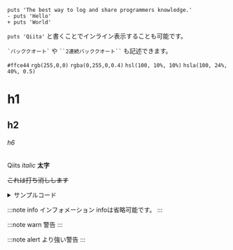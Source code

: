 ```diff_*
puts 'The best way to log and share programmers knowledge.'
- puts 'Hello'
+ puts 'World'
```

`puts 'Qiita'` と書くことでインライン表示することも可能です。

`` `バッククオート` `` や ``` ``2連続バッククオート`` ``` も記述できます。

`#ffce44`
`rgb(255,0,0)`
`rgba(0,255,0,0.4)`
`hsl(100, 10%, 10%)`
`hsla(100, 24%, 40%, 0.5)`

# h1
## h2
###### h6

Qiits *italic*
**太字**

~~これは打ち消しします~~

<details><summary>サンプルコード</summary>

```rb
puts 'Hello World'
```
</details>

:::note info
インフォメーション
infoは省略可能です。
:::

:::note warn
警告
:::

:::note alert
より強い警告
:::

